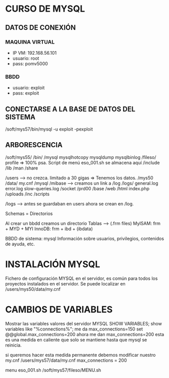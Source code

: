 # CURSO DE MYSQL

## DATOS DE CONEXIÓN
### MAQUINA VIRTUAL
* IP VM: 192.168.56.101
* usuario: root
* pass: pomv5000
### BBDD
* usuario: exploit
* pass: exploit

## CONECTARSE A LA BASE DE DATOS DEL SISTEMA
/soft/mys57/bin/mysql -u exploit -pexploit
 
## ARBORESCENCIA
/soft/mys55/
	/bin/
		/mysql
			mysqlhotcopy
			mysqldump
			mysqlbinlog
		/fileso/
		profile => 100% psa. Script de menú eso_001.sh se almacena aquí
			/include
			/lib
			/man
			/share	

/users --> no crezca. limitado a 30 gigas => Tenemos los datos.
	/mys50
		/data/
			my.cnf
			/mysql
			/mibase --> creamos un link a /log
		/logs/
			general.log
			error.log
			slow-queries.log
		/socket
	/prd00
		/base
		/web
			/html
				index.php
			/uploads
			/inc
		/scripts

/logs --> antes se guardaban en users ahora se crean en /log.

Schemas = Directorios

Al crear un bbdd creamos un directorio
Tablas --> (.frm files)
MyISAM: frm + MYD + MYI
InnoDB: frm + ibd + (ibdata)

BBDD de sistema: mysql
Información sobre usuarios, privilegios, contenidos de ayuda, etc.

INSTALACIÓN MYSQL
==================
Fichero de configuración MYSQL en el servidor, es común para todos los proyectos instalados en el servidor.
Se puede localizar en /users/mys50/data/my.cnf

CAMBIOS DE VARIABLES
======================
Mostrar las variables  valores del servidor MYSQL
SHOW VARIABLES;
show variables like "%connections%";
me da max_connections=150
set @@global.max_connections=200
ahora me dan max_connections=200
esta es una medida en caliente que solo se mantiene hasta que mysql se reinicia.

si queremos hacer esta medida permanente debemos modificar nuestro my.cnf
/users/mys57/data/my.cnf
max_connections = 200

menu eso_001.sh
/soft/mys57/fileso/MENU.sh
 


